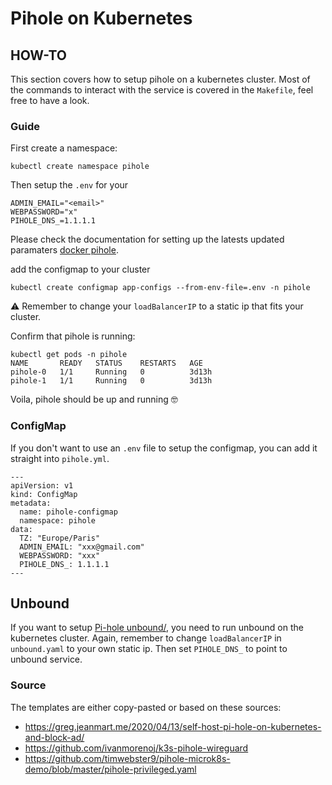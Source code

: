 
# Pihole on Kubernetes

## HOW-TO

This section covers how to setup pihole on a kubernetes cluster. Most of the commands to interact with the service is covered in the `Makefile`, feel free to have a look.

### Guide

First create a namespace:

```
kubectl create namespace pihole
```

Then setup the `.env` for your

```
ADMIN_EMAIL="<email>"
WEBPASSWORD="x"
PIHOLE_DNS_=1.1.1.1
```

Please check the documentation for setting up the latests updated paramaters [docker pihole](https://hub.docker.com/r/pihole/pihole).

add the configmap to your cluster

```
kubectl create configmap app-configs --from-env-file=.env -n pihole
```

⚠️ Remember to change your `loadBalancerIP` to a static ip that fits your cluster. 


Confirm that pihole is running:
```
kubectl get pods -n pihole
NAME       READY   STATUS    RESTARTS   AGE
pihole-0   1/1     Running   0          3d13h
pihole-1   1/1     Running   0          3d13h
``` 

Voila, pihole should be up and running 🤓

### ConfigMap

If you don't want to use an `.env` file to setup the configmap, you can add it straight into `pihole.yml`.

```
---
apiVersion: v1
kind: ConfigMap
metadata:
  name: pihole-configmap
  namespace: pihole
data:
  TZ: "Europe/Paris"
  ADMIN_EMAIL: "xxx@gmail.com"
  WEBPASSWORD: "xxx"
  PIHOLE_DNS_: 1.1.1.1
---
```

## Unbound
If you want to setup [Pi-hole unbound/](https://docs.pi-hole.net/guides/dns/unbound/), you need to run unbound on the kubernetes cluster. Again, remember to change `loadBalancerIP` in `unbound.yaml` to your own static ip. Then  set `PIHOLE_DNS_` to point to unbound service.

### Source
The templates are either copy-pasted or based on these sources:
* https://greg.jeanmart.me/2020/04/13/self-host-pi-hole-on-kubernetes-and-block-ad/
* https://github.com/ivanmorenoj/k3s-pihole-wireguard
* https://github.com/timwebster9/pihole-microk8s-demo/blob/master/pihole-privileged.yaml
